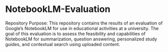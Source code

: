 # NotebookLM-Evaluation

Repository Purpose:
This repository contains the results of an evaluation of Google’s NotebookLM for use in educational activities at a university. The goal of this evaluation is to assess the feasibility and capabilities of NotebookLM for summarization, question answering, personalized study guides, and contextual search using uploaded content.


